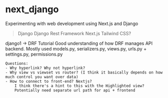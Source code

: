 # next_django

Experimenting with web development using Next.js and Django

> Django
> Django Rest Framework
> Next.js
> Tailwind CSS?

django1 -> DRF Tutorial
    Good understanding of how DRF manages API backend.
    Mostly used models.py, serializers.py, views.py, urls.py
    + settings.py, permissions.py

    Questions:
    - Why hyperlink? Why not hyperlink?
    - Why view vs viewset vs router? (I think it basically depends on how much control you want over data)
    - How to connect to front-end? Nextjs?
        I think there's a hint to this with the Highlighted view?
        Potentially need separate url path for api + frontend 
        